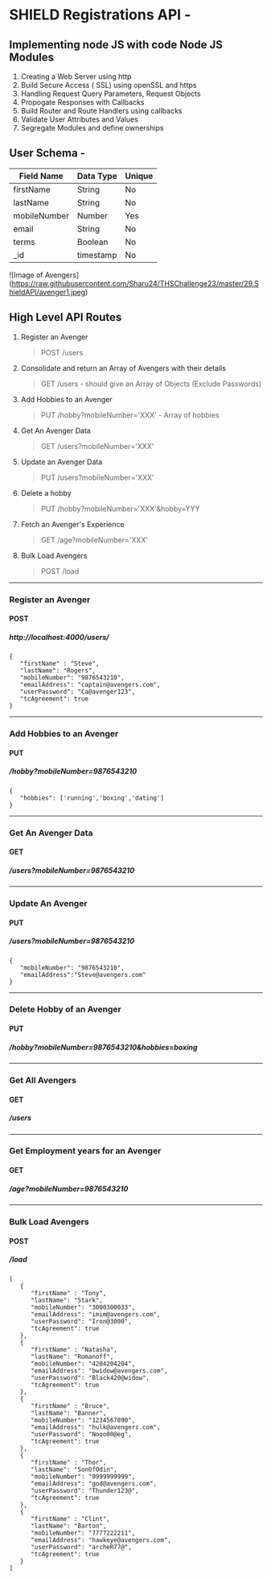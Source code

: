 # SHIELD Registrations API -

## Implementing node JS with code Node JS Modules

1. Creating a Web Server using http
2. Build Secure Access ( SSL) using openSSL and https
3. Handling Request Query Parameters, Request Objects
4. Propogate Responses with Callbacks
5. Build Router and Route Handlers using callbacks
6. Validate User Attributes and Values
7. Segregate Modules and define ownerships

## User Schema -

| Field Name   | Data Type | Unique |
| ------------ | --------- | ------ |
| firstName    | String    | No     |
| lastName     | String    | No     |
| mobileNumber | Number    | Yes    |
| email        | String    | No     |
| terms        | Boolean   | No     |
| _id          | timestamp | No     |


![Image of Avengers]
(https://raw.githubusercontent.com/Sharu24/THSChallenge23/master/29.ShieldAPI/avenger1.jpeg)

## High Level API Routes

1. Register an Avenger
   > POST /users
2. Consolidate and return an Array of Avengers with their details
   > GET /users - should give an Array of Objects (Exclude Passwords)
3. Add Hobbies to an Avenger
   > PUT /hobby?mobileNumber='XXX' - Array of hobbies
4. Get An Avenger Data
   > GET /users?mobileNumber='XXX'
5. Update an Avenger Data
   > PUT /users?mobileNumber='XXX'
6. Delete a hobby
   > PUT /hobby?mobileNumber='XXX'&hobby=YYY
7. Fetch an Avenger's Experience
   > GET /age?mobileNumber='XXX'
8. Bulk Load Avengers
   > POST /load

---------------------------------------------------------------------------

### Register an Avenger
#### POST 
##### http://localhost:4000/users/
```
{
   "firstName" : "Steve",
   "lastName": "Rogers",
   "mobileNumber": "9876543210",
   "emailAddress": "captain@avengers.com",
   "userPassword": "Ca@avenger123",
   "tcAgreement": true
}
```
---------------------------------------------------------------------------

### Add Hobbies to an Avenger
#### PUT 
##### /hobby?mobileNumber=9876543210

```
{
   "hobbies": ['running','boxing','dating']
}
```
---------------------------------------------------------------------------
### Get An Avenger Data
#### GET
##### /users?mobileNumber=9876543210


---------------------------------------------------------------------------
### Update An Avenger
#### PUT
##### /users?mobileNumber=9876543210

```
{
   "mobileNumber": "9876543210",
   "emailAddress":"Steve@avengers.com"
}
```
---------------------------------------------------------------------------
### Delete Hobby of an Avenger
#### PUT
##### /hobby?mobileNumber=9876543210&hobbies=boxing
---------------------------------------------------------------------------
### Get All Avengers
#### GET
##### /users
---------------------------------------------------------------------------
### Get Employment years for an Avenger
#### GET
##### /age?mobileNumber=9876543210
---------------------------------------------------------------------------
### Bulk Load Avengers
#### POST
##### /load
```
[
   {
      "firstName" : "Tony",
      "lastName": "Stark",
      "mobileNumber": "3000300033",
      "emailAddress": "imim@avengers.com",
      "userPassword": "Iron@3000",
      "tcAgreement": true
   },
   {
      "firstName" : "Natasha",
      "lastName": "Romanoff",
      "mobileNumber": "4204204204",
      "emailAddress": "bwidow@avengers.com",
      "userPassword": "Black420@widow",
      "tcAgreement": true
   },
   {
      "firstName" : "Bruce",
      "lastName": "Banner",
      "mobileNumber": "1234567890",
      "emailAddress": "hulk@avengers.com",
      "userPassword": "Nooo00@eg",
      "tcAgreement": true
   },
   {
      "firstName" : "Thor",
      "lastName": "SonOfOdin",
      "mobileNumber": "9999999999",
      "emailAddress": "god@avengers.com",
      "userPassword": "Thunder123@",
      "tcAgreement": true
   },
   {
      "firstName" : "Clint",
      "lastName": "Barton",
      "mobileNumber": "7777222211",
      "emailAddress": "hawkeye@avengers.com",
      "userPassword": "archeR77@",
      "tcAgreement": true
   }
]
```
